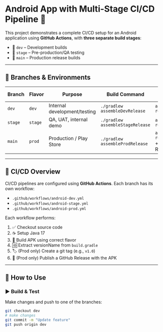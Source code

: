 # Android App with Multi-Stage CI/CD Pipeline 🚀

This project demonstrates a complete CI/CD setup for an Android application using **GitHub Actions**, with **three separate build stages**:

- 🔧 `dev` – Development builds
- 🧪 `stage` – Pre-production/QA testing
- 🚀 `main` – Production release builds

---

## 📁 Branches & Environments

| Branch   | Flavor  | Purpose                      | Build Command                | Output Artifact                       |
|----------|---------|------------------------------|------------------------------|----------------------------------------|
| `dev`    | `dev`   | Internal development/testing | `./gradlew assembleDevRelease`   | `app-dev-release.apk`                 |
| `stage`  | `stage` | QA, UAT, internal demo       | `./gradlew assembleStageRelease` | `app-stage-release.apk`               |
| `main`   | `prod`  | Production / Play Store      | `./gradlew assembleProdRelease`  | `app-prod-release.apk` + GitHub Release |

---

## 🔄 CI/CD Overview

CI/CD pipelines are configured using **GitHub Actions**. Each branch has its own workflow:

- `.github/workflows/android-dev.yml`
- `.github/workflows/android-stage.yml`
- `.github/workflows/android-prod.yml`

Each workflow performs:

1. ✅ Checkout source code
2. ☕ Setup Java 17
3. 🔨 Build APK using correct flavor
4. 🆔 Extract versionName from `build.gradle`
5. 🏷️ (Prod only) Create a git tag (e.g., `v1.0`)
6. 🚀 (Prod only) Publish a GitHub Release with the APK

---

## 🏁 How to Use

### ▶️ Build & Test

Make changes and push to one of the branches:

```bash
git checkout dev
# make changes
git commit -m "Update feature"
git push origin dev

